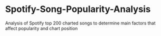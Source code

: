 # Spotify-Song-Popularity-Analysis
Analysis of Spotify top 200 charted songs to determine main factors that affect popularity and chart position
